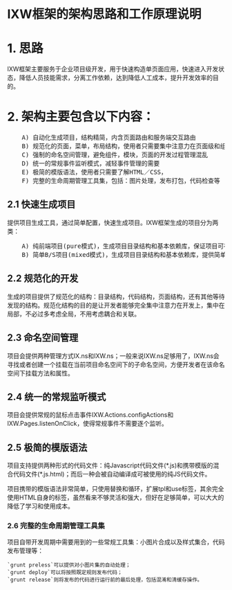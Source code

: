 # IXW框架的架构思路和工作原理说明

# 1. 思路
IXW框架主要服务于企业项目级开发，用于快速构造单页面应用，快速进入开发状态，降低人员技能需求，分离工作依赖，达到降低人工成本，提升开发效率的目的。

# 2. 架构主要包含以下内容：
<pre>
	A) 自动化生成项目，结构精简，内含页面路由和服务端交互路由
	B) 规范化的页面，菜单，布局结构，使用者只需要集中注意力在页面级和组件模块级开发
	C) 强制的命名空间管理，避免组件，模块，页面的开发过程管理混乱
	D) 统一的常规事件监听模式，减轻事件管理的需要 
	E) 极简的模版语法，使用者只需要了解HTML／CSS，
	F) 完整的生命周期管理工具集，包括：图片处理，发布打包，代码检查等
</pre>

## 2.1 快速生成项目
提供项目生成工具，通过简单配置，快速生成项目。IXW框架生成的项目分为两类：
<pre>
	A) 纯前端项目(pure模式)，生成项目目录结构和基本依赖库，保证项目可在任何Web容器中工作，并提供简单示例帮助深入理解项目架构和开发引导。
	B) 简单B/S项目(mixed模式)，生成项目目录结构和基本依赖库，提供简单的服务端（基于NodeJS），以及和服务端完美对接的前端(包含pure模式)。可用于常规项目的开发。
</pre>

## 2.2 规范化的开发
生成的项目提供了规范化的结构：目录结构，代码结构，页面结构，还有其他等待发现的结构。规范化结构的目的是让开发者能够完全集中注意力在开发上，集中在局部，不必过多考虑全局，不用考虑耦合和关联。

## 2.3 命名空间管理
项目会提供两种管理方式IX.ns和IXW.ns；一般来说IXW.ns足够用了，IXW.ns会寻找或者创建一个挂载在当前项目命名空间下的子命名空间，方便开发者在该命名空间下挂载方法和属性。

## 2.4 统一的常规监听模式
项目会提供常规的鼠标点击事件IXW.Actions.configActions和IXW.Pages.listenOnClick，使得常规事件不需要逐个监听。

## 2.5 极简的模版语法
项目支持提供两种形式的代码文件：纯Javascript代码文件(\*.js)和携带模版的混合代码文件(\*.js.html)；而后一种会被自动编译成可被使用的纯JS代码文件。

项目携带的模版语法非常简单，只使用替换和循环，扩展tpl和use标签，其余完全使用HTML自身的标签，虽然看来不够灵活和强大，但好在足够简单，可以大大的降低了学习和使用成本。

### 2.6 完整的生命周期管理工具集
项目自带开发周期中需要用到的一些常规工具集：小图片合成以及样式集合，代码发布管理等：

	`grunt preless`可以提供对小图片集的自动处理；
	`grunt deploy`可以将按照既定规则发布代码；
	`grunt release`则将发布的代码进行运行前的最后处理，包括混淆和清缓存操作。

